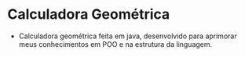   # Calculadora Geométrica
  * Calculadora geométrica feita em java, desenvolvido para aprimorar meus conhecimentos em POO e na estrutura da linguagem.
